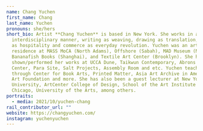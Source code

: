 ```yaml
---
name: Chang Yuchen
first_name: Chang
last_name: Yuchen
pronouns: she/hers
short_bio: Artist **Chang Yuchen** is based in New York. She works in an
  interdisciplinary manner, writing as weaving, drawing as translation, teaching
  as hospitality and commerce as everyday revolution. Yuchen was an artist in
  residence at MASS MoCA (North Adams), Offshore (Sabah), MAD Museum (New York),
  Bananafish Books (Shanghai), and Textile Art Center (Brooklyn). She has
  shown/performed her works at UCCA Dune, Taikwun Contemporary, Abrons Art
  Center, Para Site, Salt Projects, Assembly Room and etc. Yuchen teaches
  through Center for Book Arts, Printed Matter, Asia Art Archive in America, CUE
  Art Foundation and more. She has also been a guest lecturer at New York
  University, ArtCenter College of Design, School of the Art Institute of
  Chicago, University of the Arts, among others.
portraits:
  - media: 2021/10/yuchen-chang
rail_contributor_url: ""
website: https://changyuchen.com/
instagram: yuchenyuchen
---
```

